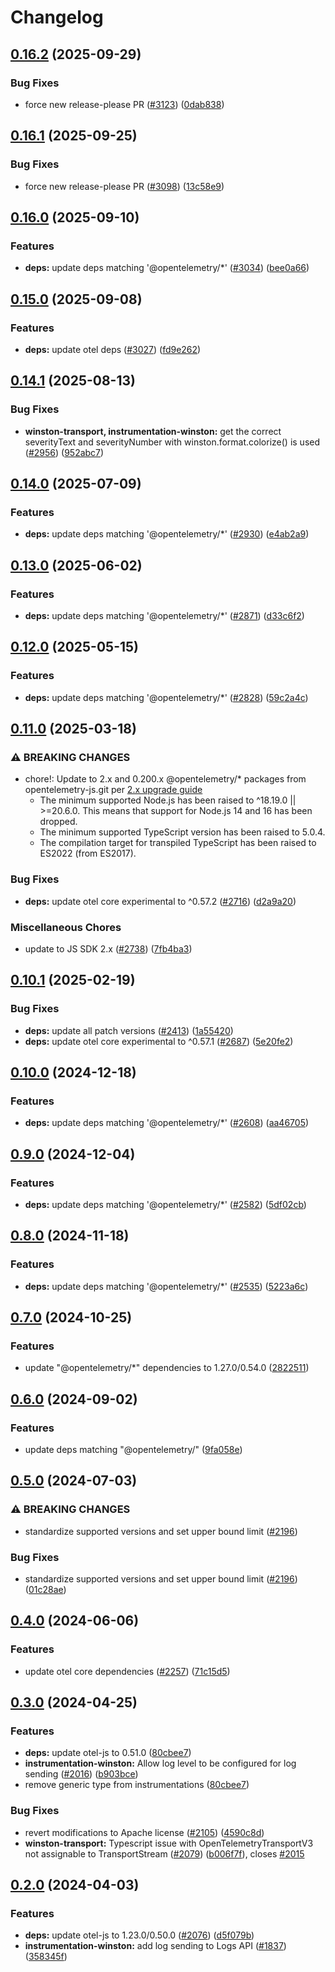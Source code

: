 <!-- markdownlint-disable MD007 MD034 -->
# Changelog

## [0.16.2](https://github.com/open-telemetry/opentelemetry-js-contrib/compare/winston-transport-v0.16.1...winston-transport-v0.16.2) (2025-09-29)


### Bug Fixes

* force new release-please PR ([#3123](https://github.com/open-telemetry/opentelemetry-js-contrib/issues/3123)) ([0dab838](https://github.com/open-telemetry/opentelemetry-js-contrib/commit/0dab8383b5349e21a968fe2cedd8a6e2243f86d0))

## [0.16.1](https://github.com/open-telemetry/opentelemetry-js-contrib/compare/winston-transport-v0.16.0...winston-transport-v0.16.1) (2025-09-25)


### Bug Fixes

* force new release-please PR ([#3098](https://github.com/open-telemetry/opentelemetry-js-contrib/issues/3098)) ([13c58e9](https://github.com/open-telemetry/opentelemetry-js-contrib/commit/13c58e9ad77b266a03e34ffd4b61ab18c86f9d73))

## [0.16.0](https://github.com/open-telemetry/opentelemetry-js-contrib/compare/winston-transport-v0.15.0...winston-transport-v0.16.0) (2025-09-10)


### Features

* **deps:** update deps matching '@opentelemetry/*' ([#3034](https://github.com/open-telemetry/opentelemetry-js-contrib/issues/3034)) ([bee0a66](https://github.com/open-telemetry/opentelemetry-js-contrib/commit/bee0a66ef825145fb1a9b172c3468ccf0c97a820))

## [0.15.0](https://github.com/open-telemetry/opentelemetry-js-contrib/compare/winston-transport-v0.14.1...winston-transport-v0.15.0) (2025-09-08)


### Features

* **deps:** update otel deps ([#3027](https://github.com/open-telemetry/opentelemetry-js-contrib/issues/3027)) ([fd9e262](https://github.com/open-telemetry/opentelemetry-js-contrib/commit/fd9e262fabf4e8fd8e246b8967892fa26442968a))

## [0.14.1](https://github.com/open-telemetry/opentelemetry-js-contrib/compare/winston-transport-v0.14.0...winston-transport-v0.14.1) (2025-08-13)


### Bug Fixes

* **winston-transport, instrumentation-winston:** get the correct severityText and severityNumber with winston.format.colorize() is used ([#2956](https://github.com/open-telemetry/opentelemetry-js-contrib/issues/2956)) ([952abc7](https://github.com/open-telemetry/opentelemetry-js-contrib/commit/952abc7ffb677adf0a4be9ca3a46927a6335e355))

## [0.14.0](https://github.com/open-telemetry/opentelemetry-js-contrib/compare/winston-transport-v0.13.0...winston-transport-v0.14.0) (2025-07-09)


### Features

* **deps:** update deps matching '@opentelemetry/*' ([#2930](https://github.com/open-telemetry/opentelemetry-js-contrib/issues/2930)) ([e4ab2a9](https://github.com/open-telemetry/opentelemetry-js-contrib/commit/e4ab2a932084016f9750bd09d3f9a469c44628ea))

## [0.13.0](https://github.com/open-telemetry/opentelemetry-js-contrib/compare/winston-transport-v0.12.0...winston-transport-v0.13.0) (2025-06-02)


### Features

* **deps:** update deps matching '@opentelemetry/*' ([#2871](https://github.com/open-telemetry/opentelemetry-js-contrib/issues/2871)) ([d33c6f2](https://github.com/open-telemetry/opentelemetry-js-contrib/commit/d33c6f232a3c5673e618fa62692d2d3bbfe4c0fc))

## [0.12.0](https://github.com/open-telemetry/opentelemetry-js-contrib/compare/winston-transport-v0.11.0...winston-transport-v0.12.0) (2025-05-15)


### Features

* **deps:** update deps matching '@opentelemetry/*' ([#2828](https://github.com/open-telemetry/opentelemetry-js-contrib/issues/2828)) ([59c2a4c](https://github.com/open-telemetry/opentelemetry-js-contrib/commit/59c2a4c002992518da2d91b4ceb24f8479ad2346))

## [0.11.0](https://github.com/open-telemetry/opentelemetry-js-contrib/compare/winston-transport-v0.10.1...winston-transport-v0.11.0) (2025-03-18)


### ⚠ BREAKING CHANGES

* chore!: Update to 2.x and 0.200.x @opentelemetry/* packages from opentelemetry-js.git per [2.x upgrade guide](https://github.com/open-telemetry/opentelemetry-js/blob/main/doc/upgrade-to-2.x.md)
  * The minimum supported Node.js has been raised to ^18.19.0 || >=20.6.0. This means that support for Node.js 14 and 16 has been dropped.
  * The minimum supported TypeScript version has been raised to 5.0.4.
  * The compilation target for transpiled TypeScript has been raised to ES2022 (from ES2017).

### Bug Fixes

* **deps:** update otel core experimental to ^0.57.2 ([#2716](https://github.com/open-telemetry/opentelemetry-js-contrib/issues/2716)) ([d2a9a20](https://github.com/open-telemetry/opentelemetry-js-contrib/commit/d2a9a20f1cd8c46c842e18490a4eba36fd71c2da))


### Miscellaneous Chores

* update to JS SDK 2.x ([#2738](https://github.com/open-telemetry/opentelemetry-js-contrib/issues/2738)) ([7fb4ba3](https://github.com/open-telemetry/opentelemetry-js-contrib/commit/7fb4ba3bc36dc616bd86375cfd225722b850d0d5))

## [0.10.1](https://github.com/open-telemetry/opentelemetry-js-contrib/compare/winston-transport-v0.10.0...winston-transport-v0.10.1) (2025-02-19)


### Bug Fixes

* **deps:** update all patch versions ([#2413](https://github.com/open-telemetry/opentelemetry-js-contrib/issues/2413)) ([1a55420](https://github.com/open-telemetry/opentelemetry-js-contrib/commit/1a55420d8c00ca998b57270df77857c48ebbe8d7))
* **deps:** update otel core experimental to ^0.57.1 ([#2687](https://github.com/open-telemetry/opentelemetry-js-contrib/issues/2687)) ([5e20fe2](https://github.com/open-telemetry/opentelemetry-js-contrib/commit/5e20fe2f450a1be4ea100e8a6d196e33ccff0cda))

## [0.10.0](https://github.com/open-telemetry/opentelemetry-js-contrib/compare/winston-transport-v0.9.0...winston-transport-v0.10.0) (2024-12-18)


### Features

* **deps:** update deps matching '@opentelemetry/*' ([#2608](https://github.com/open-telemetry/opentelemetry-js-contrib/issues/2608)) ([aa46705](https://github.com/open-telemetry/opentelemetry-js-contrib/commit/aa46705d2fd1bd5ee6d763ac8cd73a7630889d34))

## [0.9.0](https://github.com/open-telemetry/opentelemetry-js-contrib/compare/winston-transport-v0.8.0...winston-transport-v0.9.0) (2024-12-04)


### Features

* **deps:** update deps matching '@opentelemetry/*' ([#2582](https://github.com/open-telemetry/opentelemetry-js-contrib/issues/2582)) ([5df02cb](https://github.com/open-telemetry/opentelemetry-js-contrib/commit/5df02cbb35681d2b5cce359dda7b023d7bf339f2))

## [0.8.0](https://github.com/open-telemetry/opentelemetry-js-contrib/compare/winston-transport-v0.7.0...winston-transport-v0.8.0) (2024-11-18)


### Features

* **deps:** update deps matching '@opentelemetry/*' ([#2535](https://github.com/open-telemetry/opentelemetry-js-contrib/issues/2535)) ([5223a6c](https://github.com/open-telemetry/opentelemetry-js-contrib/commit/5223a6ca10c5930cf2753271e1e670ae682d6d9c))

## [0.7.0](https://github.com/open-telemetry/opentelemetry-js-contrib/compare/winston-transport-v0.6.0...winston-transport-v0.7.0) (2024-10-25)


### Features

* update "@opentelemetry/*" dependencies to 1.27.0/0.54.0 ([2822511](https://github.com/open-telemetry/opentelemetry-js-contrib/commit/2822511a8acffb875ebd67ff2cf95980a9ddc01e))

## [0.6.0](https://github.com/open-telemetry/opentelemetry-js-contrib/compare/winston-transport-v0.5.0...winston-transport-v0.6.0) (2024-09-02)


### Features

* update deps matching "@opentelemetry/" ([9fa058e](https://github.com/open-telemetry/opentelemetry-js-contrib/commit/9fa058ebb919de4e2a4e1af95b3c792c6ea962ac))

## [0.5.0](https://github.com/open-telemetry/opentelemetry-js-contrib/compare/winston-transport-v0.4.0...winston-transport-v0.5.0) (2024-07-03)


### ⚠ BREAKING CHANGES

* standardize supported versions and set upper bound limit ([#2196](https://github.com/open-telemetry/opentelemetry-js-contrib/issues/2196))

### Bug Fixes

* standardize supported versions and set upper bound limit ([#2196](https://github.com/open-telemetry/opentelemetry-js-contrib/issues/2196)) ([01c28ae](https://github.com/open-telemetry/opentelemetry-js-contrib/commit/01c28ae016ed32f9968e52bc91e3e3700dcef82e))

## [0.4.0](https://github.com/open-telemetry/opentelemetry-js-contrib/compare/winston-transport-v0.3.0...winston-transport-v0.4.0) (2024-06-06)


### Features

* update otel core dependencies ([#2257](https://github.com/open-telemetry/opentelemetry-js-contrib/issues/2257)) ([71c15d5](https://github.com/open-telemetry/opentelemetry-js-contrib/commit/71c15d597276773c19c16c1117b8d151892e5366))

## [0.3.0](https://github.com/open-telemetry/opentelemetry-js-contrib/compare/winston-transport-v0.2.0...winston-transport-v0.3.0) (2024-04-25)


### Features

* **deps:** update otel-js to 0.51.0 ([80cbee7](https://github.com/open-telemetry/opentelemetry-js-contrib/commit/80cbee73130c65c8ccd78384485a7be8d2a4a84b))
* **instrumentation-winston:** Allow log level to be configured for log sending ([#2016](https://github.com/open-telemetry/opentelemetry-js-contrib/issues/2016)) ([b903bce](https://github.com/open-telemetry/opentelemetry-js-contrib/commit/b903bce15d6ba4fa44daeaf6785abd6ed94cb5ff))
* remove generic type from instrumentations ([80cbee7](https://github.com/open-telemetry/opentelemetry-js-contrib/commit/80cbee73130c65c8ccd78384485a7be8d2a4a84b))


### Bug Fixes

* revert modifications to Apache license ([#2105](https://github.com/open-telemetry/opentelemetry-js-contrib/issues/2105)) ([4590c8d](https://github.com/open-telemetry/opentelemetry-js-contrib/commit/4590c8df184bbcb9bd67ce1111df9f25f865ccf2))
* **winston-transport:** Typescript issue with OpenTelemetryTransportV3 not assignable to TransportStream ([#2079](https://github.com/open-telemetry/opentelemetry-js-contrib/issues/2079)) ([b006f7f](https://github.com/open-telemetry/opentelemetry-js-contrib/commit/b006f7f4ce466611e437240508b9bc4deb622175)), closes [#2015](https://github.com/open-telemetry/opentelemetry-js-contrib/issues/2015)

## [0.2.0](https://github.com/open-telemetry/opentelemetry-js-contrib/compare/winston-transport-v0.1.0...winston-transport-v0.2.0) (2024-04-03)


### Features

* **deps:** update otel-js to 1.23.0/0.50.0 ([#2076](https://github.com/open-telemetry/opentelemetry-js-contrib/issues/2076)) ([d5f079b](https://github.com/open-telemetry/opentelemetry-js-contrib/commit/d5f079b3992395dcfb3b791c9fdaeefd6d6526f8))
* **instrumentation-winston:** add log sending to Logs API ([#1837](https://github.com/open-telemetry/opentelemetry-js-contrib/issues/1837)) ([358345f](https://github.com/open-telemetry/opentelemetry-js-contrib/commit/358345f1384635ae2cb072082b25907dcbcaebcb))
